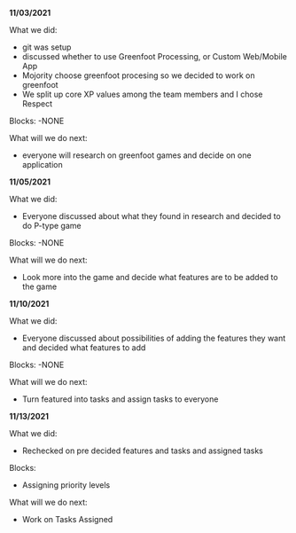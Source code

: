 **11/03/2021**

What we did:

  - git was setup 
  - discussed whether to use Greenfoot Processing, or Custom Web/Mobile App
  - Mojority choose greenfoot procesing so we decided to work on greenfoot
  - We split up core XP values among the team members and I chose Respect
  
Blocks:
  -NONE
  
What will we do next:
  - everyone will research on greenfoot games and decide on one application
  
  
**11/05/2021**

What we did:

  - Everyone discussed about what they found in research and decided to do P-type game
  
Blocks:
  -NONE
  
What will we do next:
  - Look more into the game and decide what features are to be added to the game
  
**11/10/2021**

What we did:
  - Everyone discussed about possibilities of adding the features they want and decided what features to add
  
Blocks:
  -NONE
  
What will we do next:
  - Turn featured into tasks and assign tasks to everyone


**11/13/2021**

What we did:
  - Rechecked on pre decided features and tasks and assigned tasks
  
Blocks:
  - Assigning priority levels
  
What will we do next:
  - Work on Tasks Assigned
  
  
  
  
